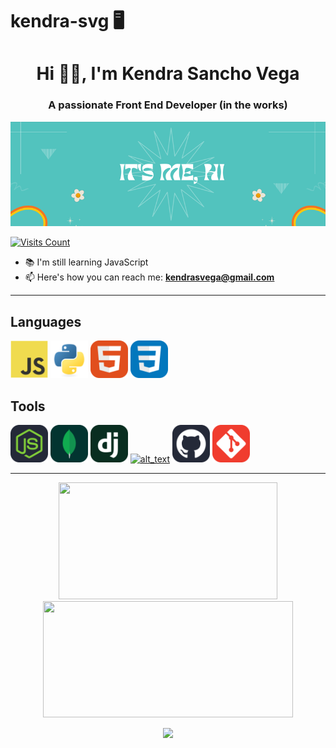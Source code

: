 # kendra-svg 🖥️
<h1 align="center">Hi 👋🏻, I'm Kendra Sancho Vega</h1>
<h3 align="center">A passionate Front End Developer (in the works)</h3>




<p align="center">
  <a href="https://www.youtube.com/watch?v=b1kbLwvqugk">
    <img src="./header3.PNG" alt="Header Image">
  </a>
</p>



[![Visits Count](https://badges.pufler.dev/visits/kendra-svg/kendra-svg)](https://badges.pufler.dev)


- 📚 I'm still learning JavaScript
- 📫 Here's how you can reach me: **kendrasvega@gmail.com**

----------------


## Languages
[<img alt="alt_text" width="60px" src="https://raw.githubusercontent.com/devicons/devicon/master/icons/javascript/javascript-original.svg" />](https://developer.mozilla.org/en-US/docs/Web/JavaScript) [<img alt="alt_text" width="60px" src="https://raw.githubusercontent.com/devicons/devicon/master/icons/python/python-original.svg" />](https://www.python.org/) 
[<img alt="alt_text" width="60px" src="https://github.com/tandpfun/skill-icons/blob/main/icons/HTML.svg" />](https://www.w3.org/html/)
[<img alt="alt_text" width="60px" src="https://github.com/tandpfun/skill-icons/blob/main/icons/CSS.svg" />](https://www.w3schools.com/css/)



## Tools
[<img alt="alt_text" width="60px" src="https://github.com/tandpfun/skill-icons/blob/main/icons/NodeJS-Dark.svg" />](https://nodejs.org) 
[<img alt="alt_text" width="60px" src="https://github.com/tandpfun/skill-icons/blob/main/icons/MongoDB.svg" />](https://www.mongodb.com/) 
[<img alt="alt_text" width="60px" src="https://github.com/tandpfun/skill-icons/blob/main/icons/Django.svg" />](https://www.djangoproject.com/) 
[<img alt="alt_text" width="60px" src="https://www.vectorlogo.zone/logos/getpostman/getpostman-icon.svg" />](https://postman.com) 
[<img alt="alt_text" width="60px" src="https://github.com/tandpfun/skill-icons/blob/main/icons/Github-Dark.svg" />](https://github.com/kendra-svg) 
[<img alt="alt_text" width="60px" src="https://github.com/tandpfun/skill-icons/blob/main/icons/Git.svg" />](https://git-scm.com/) 

-----
<p align="center"><img  src="https://github-readme-stats.vercel.app/api/top-langs?username=kendra-svg&show_icons=true&locale=en&layout=compact"  width="350" height="186.66" />
<img  src="https://github-readme-stats-kendra-svg.vercel.app/api?username=kendra-svg&show_icons=true&locale=en"  width="400" height="186.66" />

</p>
<p></p>
<p align="center"><img src="https://github-readme-streak-stats.herokuapp.com/?user=kendra-svg&layout=compact" /></p>






